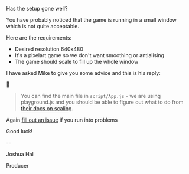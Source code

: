 Has the setup gone well? 

You have probably noticed that the game is running in a small window which is not quite acceptable.

Here are the requirements:

* Desired resolution 640x480
* It's a pixelart game so we don't want smoothing or antialising
* The game should scale to fill up the whole window

I have asked Mike to give you some advice and this is his reply: 

:email: 
> You can find the main file in `script/App.js` - we are using playground.js and you should be able to figure out what to do from [their docs on scaling](http://canvasquery.com/playground-scaling).

Again [fill out an issue](https://github.com/rezoner/unfinished-asteroids/issues) if you run into problems

Good luck!

\-\-

Joshua Hal

Producer